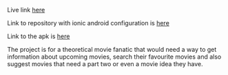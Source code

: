 Live link [here](https://movie-fanatic.vercel.app)

Link to repository with ionic android configuration is [here](https://github.com/Michael-Murage/movie-fanatic-ionic)

Link to the apk is [here](./apk/movie_fanatic_base.apk)

The project is for a theoretical movie fanatic that would need a way to get information about upcoming movies, search their favourite movies and also suggest movies that need a part two or even a movie idea they have.